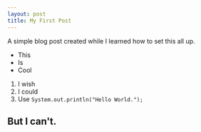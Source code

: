 ```yaml
---
layout: post
title: My First Post
---
```


A simple blog post created while I learned how to set this all up.

* This
* Is 
* Cool

1. I  wish
1. I could
1. Use `System.out.println("Hello World.");`

## But I can't.
